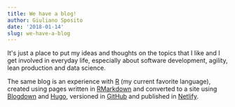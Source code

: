 ```yaml
---
title: We have a blog!
author: Giuliano Sposito
date: '2018-01-14'
slug: we-have-a-blog
---
```


It's just a place to put my ideas and thoughts on the topics that I like and I get involved in everyday life, especially about software development, agility, lean production and data science.

The same blog is an experience with [R](https://www.r-project.org/) (my current favorite language), created using pages written in [RMarkdown](http://rmarkdown.rstudio.com/) and converted to a site using [Blogdown](https://bookdown.org/yihui/blogdown/) and [Hugo](https://gohugo.io/), versioned in [GitHub](https://github.com/GiulSposito/yetanotheriteration) and published in [Netlify](http://www.netlify.com).
